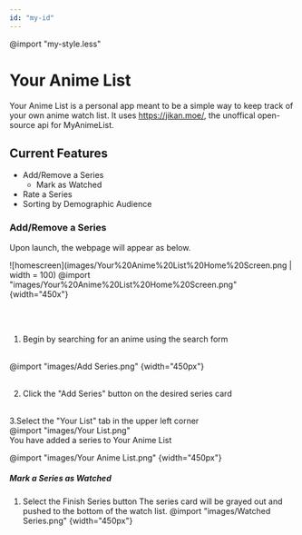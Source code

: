 ```yaml
---
id: "my-id"
---
```

@import "my-style.less"

# Your Anime List
Your Anime List is a personal app meant to be a simple way to keep track of your own anime watch list. It uses https://jikan.moe/, the unoffical open-source api for MyAnimeList.

## Current Features

- Add/Remove a Series
    - Mark as Watched
- Rate a Series
- Sorting by Demographic Audience

### Add/Remove a Series
Upon launch, the webpage will appear as below.

![homescreen](images/Your%20Anime%20List%20Home%20Screen.png | width = 100)
@import "images/Your%20Anime%20List%20Home%20Screen.png" {width="450x"}


<br>
<br>


1. Begin by searching for an anime using the search form
<br>
@import "images/Add Series.png" {width="450px"}

<br>
<br>

2. Click the "Add Series" button on the desired series card
<br>
3.Select the "Your List" tab in the upper left corner
<br>
@import "images/Your List.png"
<br>
You have added a series to Your Anime List
<br>

@import "images/Your Anime List.png" {width="450px"}

##### Mark a Series as Watched

1. Select the Finish Series button
    The series card will be grayed out and pushed to the bottom of the watch list.
@import "images/Watched Series.png" {width="450px"}